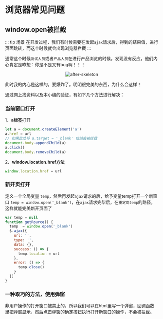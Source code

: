 # 浏览器常见问题

## window.open被拦截
::: tip 场景
 在开发过程，我们有时候需要在发起`ajax`请求后，得到的结果值，进行页面跳转，而这个时候就会出现浏览器拦截
:::

通常这个时候`测试人员`或者`产品人员`在进行产品浏览的时候，发现没有反应，他们内心肯定是咋想：你是不是又有bug啊！！！
<p style='text-align:center'>
<img :src="$withBase('/timg.gif')" alt="after-skeleton">
</p>

此时我的内心是这样的，要爆炸了。明明很完美的东西，为什么会这样！

通过网上找资料以及本小编的验证，有如下几个方法进行解决：


### 当前窗口打开
1、**a标签**打开

``` js
let a = document.createElement('a')
a.href = url
// 如果此处将 a.target = '_blank' 依然会被拦截
document.body.appendChild(a)
a.click()
document.body.removeChild(a)
```

2、**window.location.href方法**
``` js
window.location.href = url
```

### 新开页打开
定义一个全局变量 `temp`，然后再发起`ajax`请求的后，给予变量temp打开一个新窗口 `temp = window.open('_blank')`，在`ajax`请求完毕后，在`重定向temp`的路径，这样就能完美新开页面了

``` js
var temp = null
function getRource() {
  temp  = window.open('_blank')
  $.ajax({
    url: '',
    type: '',
    data: {},
    success: () => {
      temp.location = url
    },
    error: () => {
      temp.close()
    }
  })
}
```

### 一种取巧的方法，使用弹窗

非用户操作的打开窗口被禁止的，所以我们可以在html里写一个弹窗，回调函数里把弹窗显示，然后点击弹窗的确定按钮执行打开新窗口的操作，不会被拦截。

